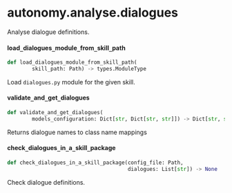 <a id="autonomy.analyse.dialogues"></a>

# autonomy.analyse.dialogues

Analyse dialogue definitions.

<a id="autonomy.analyse.dialogues.load_dialogues_module_from_skill_path"></a>

#### load`_`dialogues`_`module`_`from`_`skill`_`path

```python
def load_dialogues_module_from_skill_path(
        skill_path: Path) -> types.ModuleType
```

Load `dialogues.py` module for the given skill.

<a id="autonomy.analyse.dialogues.validate_and_get_dialogues"></a>

#### validate`_`and`_`get`_`dialogues

```python
def validate_and_get_dialogues(
        models_configuration: Dict[str, Dict[str, str]]) -> Dict[str, str]
```

Returns dialogue names to class name mappings

<a id="autonomy.analyse.dialogues.check_dialogues_in_a_skill_package"></a>

#### check`_`dialogues`_`in`_`a`_`skill`_`package

```python
def check_dialogues_in_a_skill_package(config_file: Path,
                                       dialogues: List[str]) -> None
```

Check dialogue definitions.

